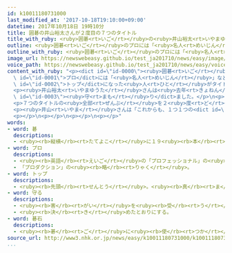 ```yaml
---
id: k10011180731000
last_modified_at: '2017-10-18T19:10:00+09:00'
datetime: 2017年10月18日 19時10分
title: 囲碁の井山裕太さんが２度目の７つのタイトル
title_with_ruby: <ruby>囲碁<rt>いご</rt></ruby>の<ruby>井山裕太<rt>いやまゆうた</rt></ruby>さんが２<ruby>度<rt>ど</rt></ruby><ruby>目<rt>め</rt></ruby>の７つのタイトル
outline: <ruby>囲碁<rt>いご</rt></ruby>のプロには「<ruby>名人<rt>めいじん</rt></ruby>」など７つの<ruby>大<rt>おお</rt></ruby>きなタイトルがあります。
outline_with_ruby: <ruby>囲碁<rt>いご</rt></ruby>のプロには「<ruby>名人<rt>めいじん</rt></ruby>」など７つの<ruby>大<rt>おお</rt></ruby>きなタイトルがあります。
image_url: https://newswebeasy.github.io/test_ja201710/news/easy/image/2017/10/18/k10011180731000.jpg
voice_path: https://newswebeasy.github.io/test_ja201710/news/easy/voice/2017/10/18/k10011180731000.mp3
content_with_ruby: "<p><dict id=\"id-0000\"><ruby>囲碁<rt>いご</rt></ruby></dict>の<dict\
  \ id=\"id-0001\">プロ</dict>には「<ruby>名人<rt>めいじん</rt></ruby>」など７つの<ruby>大<rt>おお</rt></ruby>きなタイトルがあります。<ruby>試合<rt>しあい</rt></ruby>に<ruby>勝<rt>か</rt></ruby>って<dict\
  \ id=\"id-0002\">トップ</dict>になった<ruby>人<rt>ひと</rt></ruby>がタイトルを<ruby>取<rt>と</rt></ruby>って、「<ruby>名人<rt>めいじん</rt></ruby>」などと<ruby>呼<rt>よ</rt></ruby>ばれるようになります。</p>\n\
  <p><ruby>井山裕太<rt>いやまゆうた</rt></ruby>さんは<ruby>去年<rt>きょねん</rt></ruby>４<ruby>月<rt>がつ</rt></ruby>までの<ruby>試合<rt>しあい</rt></ruby>に<ruby>勝<rt>か</rt></ruby>って、<ruby>初<rt>はじ</rt></ruby>めて７つのタイトルを<ruby>全部<rt>ぜんぶ</rt></ruby><ruby>取<rt>と</rt></ruby>りました。しかし、<ruby>去年<rt>きょねん</rt></ruby>１１<ruby>月<rt>がつ</rt></ruby>の<ruby>試合<rt>しあい</rt></ruby>に<ruby>負<rt>ま</rt></ruby>けて「<ruby>名人<rt>めいじん</rt></ruby>」になることができませんでした。ほかの<ruby>試合<rt>しあい</rt></ruby>には<ruby>勝<rt>か</rt></ruby>って、６つのタイトルは<dict\
  \ id=\"id-0003\"><ruby>守<rt>まも</rt></ruby>り</dict>ました。</p>\n<p><ruby>今年<rt>ことし</rt></ruby>８<ruby>月<rt>がつ</rt></ruby>から、<ruby>井山<rt>いやま</rt></ruby>さんは<ruby>高尾紳路<rt>たかおしんじ</rt></ruby>さんと「<ruby>名人<rt>めいじん</rt></ruby>」を<ruby>決<rt>き</rt></ruby>める<ruby>試合<rt>しあい</rt></ruby>を<ruby>行<rt>おこな</rt></ruby>っていました。４<ruby>回<rt>かい</rt></ruby><ruby>勝<rt>か</rt></ruby>った<ruby>人<rt>ひと</rt></ruby>が「<ruby>名人<rt>めいじん</rt></ruby>」になります。３<ruby>回<rt>かい</rt></ruby><ruby>勝<rt>か</rt></ruby>っていた<ruby>井山<rt>いやま</rt></ruby>さんは、１０<ruby>月<rt>がつ</rt></ruby>１７<ruby>日<rt>にち</rt></ruby>の<ruby>試合<rt>しあい</rt></ruby>に<ruby>勝<rt>か</rt></ruby>って、また「<ruby>名人<rt>めいじん</rt></ruby>」になることができました。</p>\n\
  <p>７つのタイトルの<ruby>全部<rt>ぜんぶ</rt></ruby>を２<ruby>度<rt>ど</rt></ruby><ruby>取<rt>と</rt></ruby>った<ruby>人<rt>ひと</rt></ruby>は、<ruby>井山<rt>いやま</rt></ruby>さんが<ruby>初<rt>はじ</rt></ruby>めてです。</p>\n\
  <p><ruby>井山<rt>いやま</rt></ruby>さんは「これからも、１つ１つの<dict id=\"id-0004\"><ruby>碁石<rt>ごいし</rt></ruby></dict>を<ruby>置<rt>お</rt></ruby>く<ruby>場所<rt>ばしょ</rt></ruby>をしっかり<ruby>考<rt>かんが</rt></ruby>えて、<ruby>世界<rt>せかい</rt></ruby>の<ruby>試合<rt>しあい</rt></ruby>でも<ruby>勝<rt>か</rt></ruby>ちたいです」と<ruby>話<rt>はな</rt></ruby>していました。</p>\n\
  <p></p>\n<p></p>\n<p></p>\n<p></p>"
words:
- word: 碁
  descriptions:
  - <ruby><rb>縦横</rb><rt>たてよこ</rt></ruby>に１９<ruby><rb>本</rb><rt>ほん</rt></ruby>の<ruby><rb>線</rb><rt>せん</rt></ruby>を<ruby><rb>引</rb><rt>ひ</rt></ruby>いた<ruby><rb>盤</rb><rt>ばん</rt></ruby>に、<ruby><rb>白</rb><rt>しろ</rt></ruby>と<ruby><rb>黒</rb><rt>くろ</rt></ruby>の<ruby><rb>石</rb><rt>いし</rt></ruby>を<ruby><rb>２人</rb><rt>ふたり</rt></ruby>で<ruby><rb>代</rb><rt>か</rt></ruby>わる<ruby><rb>代</rb><rt>が</rt></ruby>わるに<ruby><rb>並</rb><rt>なら</rt></ruby>べて、<ruby><rb>場所</rb><rt>ばしょ</rt></ruby>（<ruby><rb>地</rb><rt>じ</rt></ruby>）を<ruby><rb>取</rb><rt>と</rt></ruby>り<ruby><rb>合</rb><rt>あ</rt></ruby>うゲーム。<ruby><rb>囲碁</rb><rt>いご</rt></ruby>。
- word: プロ
  descriptions:
  - <ruby><rb>英語</rb><rt>えいご</rt></ruby>の「プロフェッショナル」の<ruby><rb>略</rb><rt>りゃく</rt></ruby>。<ruby><rb>職業</rb><rt>しょくぎょう</rt></ruby>にすること。<ruby><rb>本職</rb><rt>ほんしょく</rt></ruby>。<ruby><rb>専門</rb><rt>せんもん</rt></ruby>。
  - 「プロダクション」の<ruby><rb>略</rb><rt>りゃく</rt></ruby>。
- word: トップ
  descriptions:
  - <ruby><rb>先頭</rb><rt>せんとう</rt></ruby>。<ruby><rb>真</rb><rt>ま</rt></ruby>っ<ruby><rb>先</rb><rt>さき</rt></ruby>。<ruby><rb>一番</rb><rt>いちばん</rt></ruby>。
- word: 守る
  descriptions:
  - <ruby><rb>害</rb><rt>がい</rt></ruby>を<ruby><rb>受</rb><rt>う</rt></ruby>けないように、<ruby><rb>防</rb><rt>ふせ</rt></ruby>ぐ。
  - <ruby><rb>決</rb><rt>き</rt></ruby>めたとおりにする。
- word: 碁石
  descriptions:
  - <ruby><rb>碁</rb><rt>ご</rt></ruby>に<ruby><rb>使</rb><rt>つか</rt></ruby>う、<ruby><rb>円</rb><rt>まる</rt></ruby>くて<ruby><rb>平</rb><rt>ひら</rt></ruby>たい、<ruby><rb>黒</rb><rt>くろ</rt></ruby>と<ruby><rb>白</rb><rt>しろ</rt></ruby>の<ruby><rb>石</rb><rt>いし</rt></ruby>。
source_url: http://www3.nhk.or.jp/news/easy/k10011180731000/k10011180731000.html
...
```

